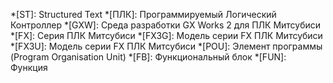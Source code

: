 <!-- markdownlint-disable MD041 -->
*[ST]: Structured Text
*[ПЛК]: Программируемый Логический Контроллер
*[GXW]: Среда разработки GX Works 2 для ПЛК Митсубиси
*[FX]: Серия ПЛК Митсубиси
*[FX3G]: Модель серии FX ПЛК Митсубиси
*[FX3U]: Модель серии FX ПЛК Митсубиси
*[POU]: Элемент программы (Program Organisation Unit)
*[FB]: Функциональный блок
*[FUN]: Функция
